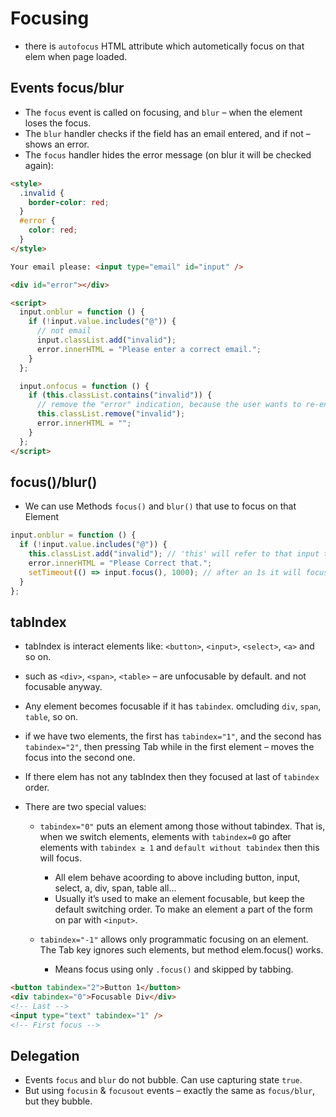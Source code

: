 # Focusing

- there is `autofocus` HTML attribute which autometically focus on that elem when page loaded.

## Events focus/blur

- The `focus` event is called on focusing, and `blur` – when the element loses the focus.
- The `blur` handler checks if the field has an email entered, and if not – shows an error.
- The `focus` handler hides the error message (on blur it will be checked again):

```html
<style>
  .invalid {
    border-color: red;
  }
  #error {
    color: red;
  }
</style>

Your email please: <input type="email" id="input" />

<div id="error"></div>

<script>
  input.onblur = function () {
    if (!input.value.includes("@")) {
      // not email
      input.classList.add("invalid");
      error.innerHTML = "Please enter a correct email.";
    }
  };

  input.onfocus = function () {
    if (this.classList.contains("invalid")) {
      // remove the "error" indication, because the user wants to re-enter something
      this.classList.remove("invalid");
      error.innerHTML = "";
    }
  };
</script>
```

## focus()/blur()

- We can use Methods `focus()` and `blur()` that use to focus on that Element

```js
input.onblur = function () {
  if (!input.value.includes("@")) {
    this.classList.add("invalid"); // 'this' will refer to that input tag
    error.innerHTML = "Please Correct that.";
    setTimeout(() => input.focus(), 1000); // after an 1s it will focus automatically
  }
};
```

## tabIndex

- tabIndex is interact elements like: `<button>`, `<input>`, `<select>`, `<a>` and so on.
- such as `<div>`, `<span>`, `<table>` – are unfocusable by default. and not focusable anyway.
- Any element becomes focusable if it has `tabindex`. omcluding `div`, `span`, `table`, so on.
- if we have two elements, the first has `tabindex="1"`, and the second has `tabindex="2"`, then pressing Tab while in the first element – moves the focus into the second one.
- If there elem has not any tabIndex then they focused at last of `tabindex` order.
- There are two special values:

  - `tabindex="0"` puts an element among those without tabindex. That is, when we switch elements, elements with `tabindex=0` go after elements with `tabindex ≥ 1` and `default without tabindex` then this will focus.

    - All elem behave acoording to above including button, input, select, a, div, span, table all...
    - Usually it’s used to make an element focusable, but keep the default switching order. To make an element a part of the form on par with `<input>`.

  - `tabindex="-1"` allows only programmatic focusing on an element. The Tab key ignores such elements, but method elem.focus() works.

    - Means focus using only `.focus()` and skipped by tabbing.

```html
<button tabindex="2">Button 1</button>
<div tabindex="0">Focusable Div</div>
<!-- Last -->
<input type="text" tabindex="1" />
<!-- First focus -->
```

## Delegation

- Events `focus` and `blur` do not bubble. Can use capturing state `true`.
- But using `focusin` & `focusout` events – exactly the same as `focus/blur`, but they bubble.
